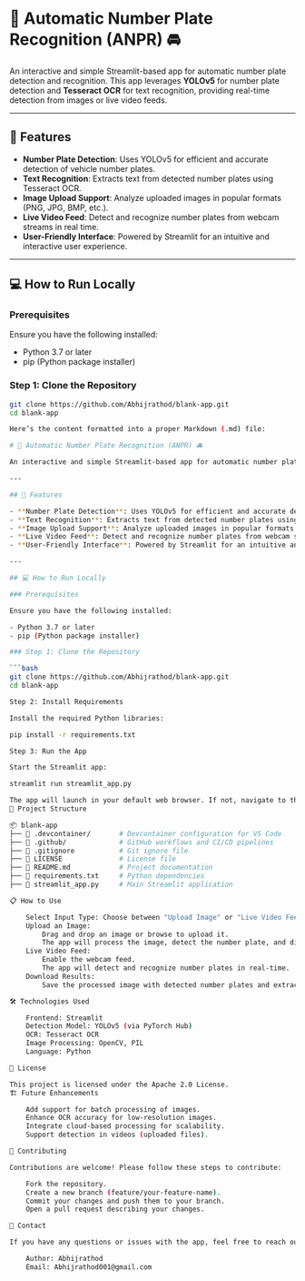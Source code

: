 # 🎈 Automatic Number Plate Recognition (ANPR) 🚘

An interactive and simple Streamlit-based app for automatic number plate detection and recognition. This app leverages **YOLOv5** for number plate detection and **Tesseract OCR** for text recognition, providing real-time detection from images or live video feeds.

---

## 🚀 Features

- **Number Plate Detection**: Uses YOLOv5 for efficient and accurate detection of vehicle number plates.
- **Text Recognition**: Extracts text from detected number plates using Tesseract OCR.
- **Image Upload Support**: Analyze uploaded images in popular formats (PNG, JPG, BMP, etc.).
- **Live Video Feed**: Detect and recognize number plates from webcam streams in real time.
- **User-Friendly Interface**: Powered by Streamlit for an intuitive and interactive user experience.

---

## 💻 How to Run Locally

### Prerequisites

Ensure you have the following installed:

- Python 3.7 or later
- pip (Python package installer)

### Step 1: Clone the Repository

```bash
git clone https://github.com/Abhijrathod/blank-app.git
cd blank-app

Here’s the content formatted into a proper Markdown (.md) file:

# 🎈 Automatic Number Plate Recognition (ANPR) 🚘

An interactive and simple Streamlit-based app for automatic number plate detection and recognition. This app leverages **YOLOv5** for number plate detection and **Tesseract OCR** for text recognition, providing real-time detection from images or live video feeds.

---

## 🚀 Features

- **Number Plate Detection**: Uses YOLOv5 for efficient and accurate detection of vehicle number plates.
- **Text Recognition**: Extracts text from detected number plates using Tesseract OCR.
- **Image Upload Support**: Analyze uploaded images in popular formats (PNG, JPG, BMP, etc.).
- **Live Video Feed**: Detect and recognize number plates from webcam streams in real time.
- **User-Friendly Interface**: Powered by Streamlit for an intuitive and interactive user experience.

---

## 💻 How to Run Locally

### Prerequisites

Ensure you have the following installed:

- Python 3.7 or later
- pip (Python package installer)

### Step 1: Clone the Repository

```bash
git clone https://github.com/Abhijrathod/blank-app.git
cd blank-app

Step 2: Install Requirements

Install the required Python libraries:

pip install -r requirements.txt

Step 3: Run the App

Start the Streamlit app:

streamlit run streamlit_app.py

The app will launch in your default web browser. If not, navigate to the URL displayed in the terminal (usually http://localhost:8501).
📂 Project Structure

📦 blank-app
├── 📂 .devcontainer/       # Devcontainer configuration for VS Code
├── 📂 .github/             # GitHub workflows and CI/CD pipelines
├── 📄 .gitignore           # Git ignore file
├── 📄 LICENSE              # License file
├── 📄 README.md            # Project documentation
├── 📄 requirements.txt     # Python dependencies
├── 📄 streamlit_app.py     # Main Streamlit application

📋 How to Use

    Select Input Type: Choose between "Upload Image" or "Live Video Feed."
    Upload an Image:
        Drag and drop an image or browse to upload it.
        The app will process the image, detect the number plate, and display extracted text.
    Live Video Feed:
        Enable the webcam feed.
        The app will detect and recognize number plates in real-time.
    Download Results:
        Save the processed image with detected number plates and extracted text.

🛠 Technologies Used

    Frontend: Streamlit
    Detection Model: YOLOv5 (via PyTorch Hub)
    OCR: Tesseract OCR
    Image Processing: OpenCV, PIL
    Language: Python

📜 License

This project is licensed under the Apache 2.0 License.
🏗 Future Enhancements

    Add support for batch processing of images.
    Enhance OCR accuracy for low-resolution images.
    Integrate cloud-based processing for scalability.
    Support detection in videos (uploaded files).

🙌 Contributing

Contributions are welcome! Please follow these steps to contribute:

    Fork the repository.
    Create a new branch (feature/your-feature-name).
    Commit your changes and push them to your branch.
    Open a pull request describing your changes.

📧 Contact

If you have any questions or issues with the app, feel free to reach out:

    Author: Abhijrathod
    Email: Abhijrathod001@gmail.com

